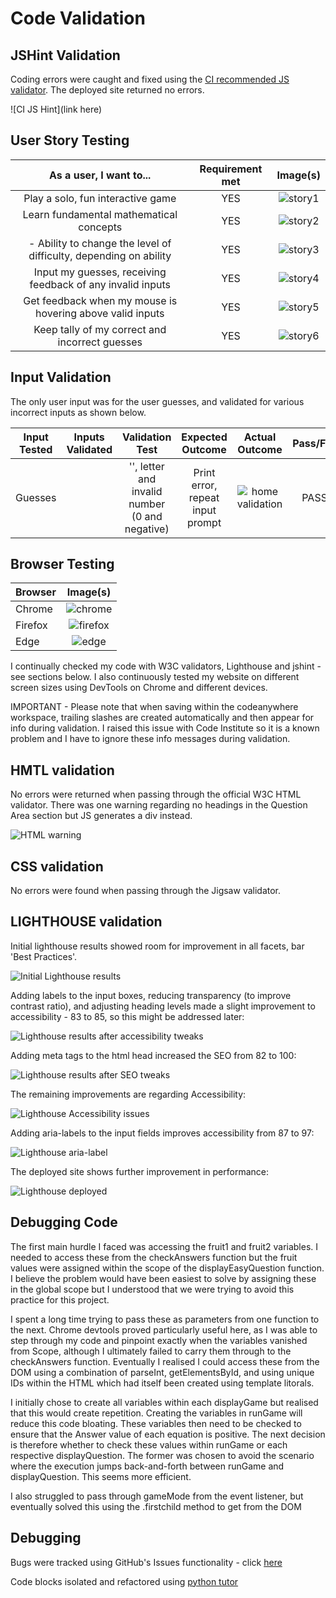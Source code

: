 # Code Validation

## JSHint Validation

Coding errors were caught and fixed using the [CI recommended JS validator](https://jshint.com/). The deployed site returned no errors.

![CI JS Hint](link here)

## User Story Testing

| As a user, I want to... | Requirement met | Image(s) |
| :---------------------: | :------------: | :------: |
| Play a solo, fun interactive game | YES | ![story1](/docs/testing/user_stories/story1.png) |
| Learn fundamental mathematical concepts | YES | ![story2](/docs/testing/user_stories/story2.png) |
| - Ability to change the level of difficulty, depending on ability | YES | ![story3](/docs/testing/user_stories/story3.png) |
| Input my guesses, receiving feedback of any invalid inputs | YES | ![story4](/docs/testing/user_stories/story4.png) |
| Get feedback when my mouse is hovering above valid inputs | YES | ![story5](/docs/testing/user_stories/story5.png) |
| Keep tally of my correct and incorrect guesses | YES | ![story6](/docs/testing/user_stories/story6.png) |


## Input Validation

The only user input was for the user guesses, and validated for various incorrect inputs as shown below.

| Input Tested | Inputs Validated | Validation Test | Expected Outcome | Actual Outcome | Pass/Fail |
| :-------------: | :--------------: | :-------------: | :--------------: | :------------: | :-------: |
| Guesses |  | '', letter and invalid number (0 and negative) | Print error, repeat input prompt | ![home validation](/docs/testing/functions/home.png) | PASS |


## Browser Testing

| Browser | Image(s) |
| ------- | :------: |
| Chrome | ![chrome](docs/testing/browsers/chrome.png) |
| Firefox | ![firefox](docs/testing/browsers/firefox.png) |
| Edge | ![edge](docs/testing/browsers/edge.png) |


I continually checked my code with W3C validators, Lighthouse and jshint - see sections below. I also continuously tested my website on different screen sizes using DevTools on Chrome and different devices.

IMPORTANT - Please note that when saving within the codeanywhere workspace, trailing slashes are created automatically and then appear for info during validation. I raised this issue with Code Institute so it is a known problem and I have to ignore these info messages during validation.

## HMTL validation

No errors were returned when passing through the official W3C HTML validator. There was one warning regarding no headings in the Question Area section but JS generates a div instead.

![HTML warning](/docs/screenshots/html-warning.png)

## CSS validation

No errors were found when passing through the Jigsaw validator.

## LIGHTHOUSE validation

Initial lighthouse results showed room for improvement in all facets, bar 'Best Practices'.

![Initial Lighthouse results](/docs/lighthouse/lighthouse-initial.png)

Adding labels to the input boxes, reducing transparency (to improve contrast ratio), and adjusting heading levels made a slight improvement to accessibility - 83 to 85, so this might be addressed later:

![Lighthouse results after accessibility tweaks](/docs/lighthouse/lighthouse-labels-transparency-headings.png)

Adding meta tags to the html head increased the SEO from 82 to 100:

![Lighthouse results after SEO tweaks](/docs/lighthouse/lighthouse-meta-tags.png)

The remaining improvements are regarding Accessibility:

![Lighthouse Accessibility issues](/docs/lighthouse/lighthouse-accessibility.png)

Adding aria-labels to the input fields improves accessibility from 87 to 97:

![Lighthouse aria-label](/docs/lighthouse/lighthouse-aria-label.png)

The deployed site shows further improvement in performance:

![Lighthouse deployed](/docs/lighthouse/lighthouse-deployed.png)

## Debugging Code

The first main hurdle I faced was accessing the fruit1 and fruit2 variables. I needed to access these from the checkAnswers function but the fruit values were assigned within the scope of the displayEasyQuestion function. I believe the problem would have been easiest to solve by assigning these in the global scope but I understood that we were trying to avoid this practice for this project.

I spent a long time trying to pass these as parameters from one function to the next. Chrome devtools proved particularly useful here, as I was able to step through my code and pinpoint exactly when the variables vanished from Scope, although I ultimately failed to carry them through to the checkAnswers function. Eventually I realised I could access these from the DOM using a combination of parseInt, getElementsById, and using unique IDs within the HTML which had itself been created using template litorals.

I initially chose to create all variables within each displayGame but realised that this would create repetition. Creating the variables in runGame will reduce this code bloating. These variables then need to be checked to ensure that the Answer value of each equation is positive. The next decision is therefore whether to check these values within runGame or each respective displayQuestion. The former was chosen to avoid the scenario where the execution jumps back-and-forth between runGame and displayQuestion. This seems more efficient.

I also struggled to pass through gameMode from the event listener, but eventually solved this using the .firstchild method to get from the DOM

## Debugging

Bugs were tracked using GitHub's Issues functionality - click [here](https://github.com/alanjameschapman/fruity-fun/issues?q=is%3Aissue+is%3Aclosed)

Code blocks isolated and refactored using [python tutor](<https://pythontutor.com/>)